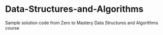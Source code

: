 # Data-Structures-and-Algorithms
Sample solution code from Zero to Mastery Data Structures and Algorithms course
